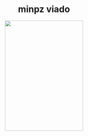 <h1 align="center">minpz viado</h1>
<p align="center">
<a href="https://github.com/Yumiih/Skins/blob/main/README.md">
    <img src="https://cdn.discordapp.com/attachments/970756987488960512/1097621226513498143/FpU-FjtWAAI3E3b.png"
         width="250"
         height="350"></a>
</p>
